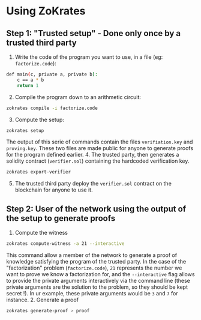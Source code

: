 # Using ZoKrates

## Step 1: "Trusted setup" - Done only once by a trusted third party
1. Write the code of the program you want to use, in a file (eg: `factorize.code`):
```bash
def main(c, private a, private b):
  	c == a * b
	return 1
```
2. Compile the program down to an arithmetic circuit:
```bash
zokrates compile -i factorize.code
```
3. Compute the setup:
```bash
zokrates setup
```
The output of this serie of commands contain the files `verifiation.key` and `proving.key`.
These two files are made public for anyone to generate proofs for the program defined earlier.
4. The trusted party, then generates a solidity contract (`verifier.sol`) containing the hardcoded verification key.
```bash
zokrates export-verifier
```
5. The trusted third party deploy the `verifier.sol` contract on the blockchain for anyone to use it.

## Step 2: User of the network using the output of the setup to generate proofs
1. Compute the witness
```bash
zokrates compute-witness -a 21 --interactive
```
This command allow a member of the network to generate a proof of knowledge satisfying the program of the trusted party. In the case of the "factorization" problem (`factorize.code`), `21` represents the number we want to prove we know a factorization for, and the `--interactive` flag allows to provide the private arguments interactively via the command line (these private arguments are the solution to the problem, so they should be kept secret !). In ur example, these private arguments would be `3` and `7` for instance.
2. Generate a proof
```bash
zokrates generate-proof > proof
```
